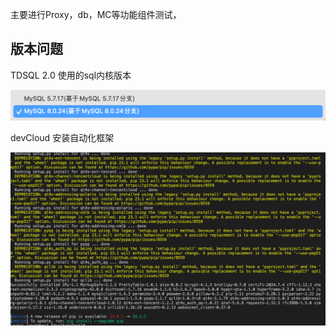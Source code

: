 主要进行Proxy，db，MC等功能组件测试，

## 版本问题

TDSQL 2.0 使用的sql内核版本

![image-20240705154645981](一组测试方向.assets/image-20240705154645981.png)







devCloud 安装自动化框架

![image-20240704150926647](一组测试方向.assets/image-20240704150926647.png)
